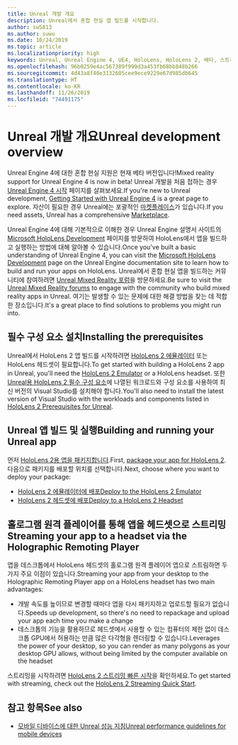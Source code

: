```yaml
---
title: Unreal 개발 개요
description: Unreal에서 혼합 현실 앱 빌드를 시작합니다.
author: sw5813
ms.author: suwu
ms.date: 10/24/2019
ms.topic: article
ms.localizationpriority: high
keywords: Unreal, Unreal Engine 4, UE4, HoloLens, HoloLens 2, 베타, 스트리밍, 원격, 혼합 현실, 개발, 시작, 새 프로젝트, 에뮬레이터, 설명서
ms.openlocfilehash: 96b0259e4ac567389f999d3a453fb68bb848b266
ms.sourcegitcommit: 4d43a8f40e3132605cee9ece9229e67d985db645
ms.translationtype: HT
ms.contentlocale: ko-KR
ms.lasthandoff: 11/26/2019
ms.locfileid: "74491175"
---
```

# <a name="unreal-development-overview"></a><span data-ttu-id="3139e-104">Unreal 개발 개요</span><span class="sxs-lookup"><span data-stu-id="3139e-104">Unreal development overview</span></span>

<span data-ttu-id="3139e-105">Unreal Engine 4에 대한 혼합 현실 지원은 현재 베타 버전입니다!</span><span class="sxs-lookup"><span data-stu-id="3139e-105">Mixed reality support for Unreal Engine 4 is now in beta!</span></span> <span data-ttu-id="3139e-106">Unreal 개발을 처음 접하는 경우 <a href="https://docs.unrealengine.com//GettingStarted/index.html" target="_blank">Unreal Engine 4 시작</a> 페이지를 살펴보세요.</span><span class="sxs-lookup"><span data-stu-id="3139e-106">If you're new to Unreal development, <a href="https://docs.unrealengine.com//GettingStarted/index.html" target="_blank">Getting Started with Unreal Engine 4</a> is a great page to explore.</span></span> <span data-ttu-id="3139e-107">자산이 필요한 경우 Unreal에는 포괄적인 <a href="https://www.unrealengine.com/marketplace//store" target="_blank">마켓플레이스</a>가 있습니다.</span><span class="sxs-lookup"><span data-stu-id="3139e-107">If you need assets, Unreal has a comprehensive <a href="https://www.unrealengine.com/marketplace//store" target="_blank">Marketplace</a>.</span></span> 

<span data-ttu-id="3139e-108">Unreal Engine 4에 대해 기본적으로 이해한 경우 Unreal Engine 설명서 사이트의 <a href="https://docs.unrealengine.com//Platforms/AR/HoloLens2/index.html" target="_blank">Microsoft HoloLens Development</a> 페이지를 방문하여 HoloLens에서 앱을 빌드하고 실행하는 방법에 대해 알아볼 수 있습니다.</span><span class="sxs-lookup"><span data-stu-id="3139e-108">Once you've built a basic understanding of Unreal Engine 4, you can visit the <a href="https://docs.unrealengine.com//Platforms/AR/HoloLens2/index.html" target="_blank">Microsoft HoloLens Development</a> page on the Unreal Engine documentation site to learn how to build and run your apps on HoloLens.</span></span> <span data-ttu-id="3139e-109">Unreal에서 혼합 현실 앱을 빌드하는 커뮤니티에 참여하려면 <a href="https://forums.unrealengine.com/development-discussion/vr-ar-development" target="_blank">Unreal Mixed Reality 포럼</a>을 방문하세요.</span><span class="sxs-lookup"><span data-stu-id="3139e-109">Be sure to visit the <a href="https://forums.unrealengine.com/development-discussion/vr-ar-development" target="_blank">Unreal Mixed Reality forums</a> to engage with the community who build mixed reality apps in Unreal.</span></span> <span data-ttu-id="3139e-110">여기는 발생할 수 있는 문제에 대한 해결 방법을 찾는 데 적합한 장소입니다.</span><span class="sxs-lookup"><span data-stu-id="3139e-110">It's a great place to find solutions to problems you might run into.</span></span>

## <a name="installing-the-prerequisites"></a><span data-ttu-id="3139e-111">필수 구성 요소 설치</span><span class="sxs-lookup"><span data-stu-id="3139e-111">Installing the prerequisites</span></span>

<span data-ttu-id="3139e-112">Unreal에서 HoloLens 2 앱 빌드를 시작하려면 [HoloLens 2 에뮬레이터](using-the-hololens-emulator.md) 또는 HoloLens 헤드셋이 필요합니다.</span><span class="sxs-lookup"><span data-stu-id="3139e-112">To get started with building a HoloLens 2 app in Unreal, you'll need the [HoloLens 2 Emulator](using-the-hololens-emulator.md) or a HoloLens headset.</span></span> <span data-ttu-id="3139e-113">또한 <a href="https://docs.unrealengine.com//Platforms/AR/HoloLens2/Prerequisites/index.html" target="_blank">Unreal용 HoloLens 2 필수 구성 요소</a>에 나열된 워크로드와 구성 요소를 사용하여 최신 버전의 Visual Studio를 설치해야 합니다.</span><span class="sxs-lookup"><span data-stu-id="3139e-113">You'll also need to install the latest version of Visual Studio with the workloads and components listed in <a href="https://docs.unrealengine.com//Platforms/AR/HoloLens2/Prerequisites/index.html" target="_blank">HoloLens 2 Prerequisites for Unreal</a>.</span></span>

## <a name="building-and-running-your-unreal-app"></a><span data-ttu-id="3139e-114">Unreal 앱 빌드 및 실행</span><span class="sxs-lookup"><span data-stu-id="3139e-114">Building and running your Unreal app</span></span>

<span data-ttu-id="3139e-115">먼저 <a href="https://docs.unrealengine.com//Platforms/AR/HoloLens2/HowTo/PackageApp/index.html" target="_blank">HoloLens 2용 앱을 패키지합니다</a>.</span><span class="sxs-lookup"><span data-stu-id="3139e-115">First, <a href="https://docs.unrealengine.com//Platforms/AR/HoloLens2/HowTo/PackageApp/index.html" target="_blank">package your app for HoloLens 2</a>.</span></span> <span data-ttu-id="3139e-116">다음으로 패키지를 배포할 위치를 선택합니다.</span><span class="sxs-lookup"><span data-stu-id="3139e-116">Next, choose where you want to deploy your package:</span></span>
* <span data-ttu-id="3139e-117"><a href="https://docs.unrealengine.com//Platforms/AR/HoloLens2/QuickStartEmulator/index.html" target="_blank">HoloLens 2 에뮬레이터에 배포</a></span><span class="sxs-lookup"><span data-stu-id="3139e-117"><a href="https://docs.unrealengine.com//Platforms/AR/HoloLens2/QuickStartEmulator/index.html" target="_blank">Deploy to the HoloLens 2 Emulator</a></span></span>
* <span data-ttu-id="3139e-118"><a href="https://docs.unrealengine.com//Platforms/AR/HoloLens2/QuickStartDevice/index.html" target="_blank">HoloLens 2 헤드셋에 배포</a></span><span class="sxs-lookup"><span data-stu-id="3139e-118"><a href="https://docs.unrealengine.com//Platforms/AR/HoloLens2/QuickStartDevice/index.html" target="_blank">Deploy to a HoloLens 2 Headset</a></span></span>

## <a name="streaming-your-app-to-a-headset-via-the-holographic-remoting-player"></a><span data-ttu-id="3139e-119">홀로그램 원격 플레이어를 통해 앱을 헤드셋으로 스트리밍</span><span class="sxs-lookup"><span data-stu-id="3139e-119">Streaming your app to a headset via the Holographic Remoting Player</span></span>

<span data-ttu-id="3139e-120">앱을 데스크톱에서 HoloLens 헤드셋의 홀로그램 원격 플레이어 앱으로 스트림하면 두 가지 주요 이점이 있습니다.</span><span class="sxs-lookup"><span data-stu-id="3139e-120">Streaming your app from your desktop to the Holographic Remoting Player app on a HoloLens headset has two main advantages:</span></span> 
* <span data-ttu-id="3139e-121">개발 속도를 높이므로 변경할 때마다 앱을 다시 패키지하고 업로드할 필요가 없습니다.</span><span class="sxs-lookup"><span data-stu-id="3139e-121">Speeds up development, so there's no need to repackage and upload your app each time you make a change</span></span>
* <span data-ttu-id="3139e-122">데스크톱의 기능을 활용하므로 헤드셋에서 사용할 수 있는 컴퓨터의 제한 없이 데스크톱 GPU에서 허용하는 만큼 많은 다각형을 렌더링할 수 있습니다.</span><span class="sxs-lookup"><span data-stu-id="3139e-122">Leverages the power of your desktop, so you can render as many polygons as your desktop GPU allows, without being limited by the computer available on the headset</span></span>

<span data-ttu-id="3139e-123">스트리밍을 시작하려면 <a href="https://docs.unrealengine.com//Platforms/AR/HoloLens2/QuickStartStreaming/index.html" target="_blank">HoloLens 2 스트리밍 빠른 시작</a>[]()을 확인하세요.</span><span class="sxs-lookup"><span data-stu-id="3139e-123">To get started with streaming, check out the <a href="https://docs.unrealengine.com//Platforms/AR/HoloLens2/QuickStartStreaming/index.html" target="_blank">HoloLens 2 Streaming Quick Start</a>[]().</span></span>

## <a name="see-also"></a><span data-ttu-id="3139e-124">참고 항목</span><span class="sxs-lookup"><span data-stu-id="3139e-124">See also</span></span>
* <span data-ttu-id="3139e-125"><a href="https://docs.unrealengine.com//Platforms/Mobile/Performance/index.html" target="_blank">모바일 디바이스에 대한 Unreal 성능 지침</a></span><span class="sxs-lookup"><span data-stu-id="3139e-125"><a href="https://docs.unrealengine.com//Platforms/Mobile/Performance/index.html" target="_blank">Unreal performance guidelines for mobile devices</a></span></span>
